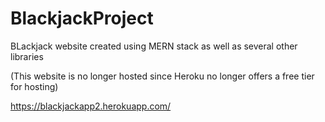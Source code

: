 # BlackjackProject
BLackjack website created using MERN stack as well as several other libraries

(This website is no longer hosted since Heroku no longer offers a free tier for hosting)

https://blackjackapp2.herokuapp.com/
